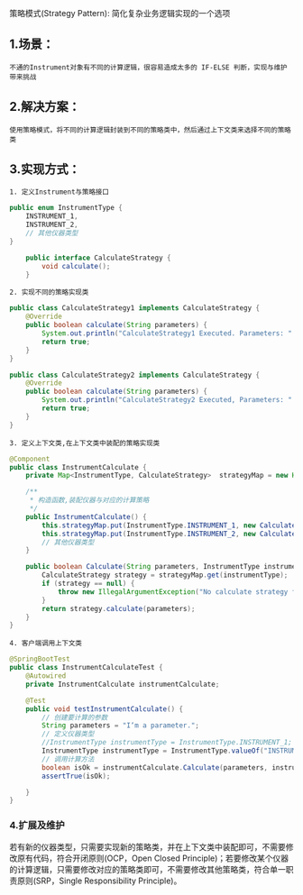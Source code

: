 策略模式(Strategy Pattern): 简化复杂业务逻辑实现的一个选项

## 1.场景：
    不通的Instrument对象有不同的计算逻辑，很容易造成太多的 IF-ELSE 判断，实现与维护带来挑战

## 2.解决方案：
    使用策略模式，将不同的计算逻辑封装到不同的策略类中，然后通过上下文类来选择不同的策略类

## 3.实现方式：
    1. 定义Instrument与策略接口
```java
public enum InstrumentType {
    INSTRUMENT_1,
    INSTRUMENT_2,
    // 其他仪器类型
}
```
```java
    public interface CalculateStrategy {
        void calculate();
    }
```
    2. 实现不同的策略实现类
```java
public class CalculateStrategy1 implements CalculateStrategy {
    @Override
    public boolean calculate(String parameters) {
        System.out.println("CalculateStrategy1 Executed. Parameters: " + parameters + ".");
        return true;
    }
}
```
```java
public class CalculateStrategy2 implements CalculateStrategy {
    @Override
    public boolean calculate(String parameters) {
        System.out.println("CalculateStrategy2 Executed, Parameters: " + parameters + ".");
        return true;
    }
}
```
    3. 定义上下文类,在上下文类中装配的策略实现类
```java
@Component
public class InstrumentCalculate {
    private Map<InstrumentType, CalculateStrategy>  strategyMap = new HashMap<>();

    /**
     * 构造函数,装配仪器与对应的计算策略
     */
    public InstrumentCalculate() {
        this.strategyMap.put(InstrumentType.INSTRUMENT_1, new CalculateStrategy1());
        this.strategyMap.put(InstrumentType.INSTRUMENT_2, new CalculateStrategy2());
        // 其他仪器类型
    }

    public boolean Calculate(String parameters, InstrumentType instrumentType) {
        CalculateStrategy strategy = strategyMap.get(instrumentType);
        if (strategy == null) {
            throw new IllegalArgumentException("No calculate strategy found for instrument type: " + instrumentType);
        }
        return strategy.calculate(parameters);
    }
}
```
    4. 客户端调用上下文类
```java
@SpringBootTest
public class InstrumentCalculateTest {
    @Autowired
    private InstrumentCalculate instrumentCalculate;

    @Test
    public void testInstrumentCalculate() {
        // 创建要计算的参数
        String parameters = "I‘m a parameter.";
        // 定义仪器类型
        //InstrumentType instrumentType = InstrumentType.INSTRUMENT_1; //直接枚举值
        InstrumentType instrumentType = InstrumentType.valueOf("INSTRUMENT_1"); //通过枚举值字符串获取枚举值
        // 调用计算方法
        boolean isOk = instrumentCalculate.Calculate(parameters, instrumentType);
        assertTrue(isOk);

    }
}
```
### 4.扩展及维护
若有新的仪器类型，只需要实现新的策略类，并在上下文类中装配即可，不需要修改原有代码，符合开闭原则(OCP，Open Closed Principle)；若要修改某个仪器的计算逻辑，只需要修改对应的策略类即可，不需要修改其他策略类，符合单一职责原则(SRP，Single Responsibility Principle)。
